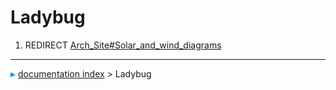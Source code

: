 # Ladybug
1.  REDIRECT [Arch_Site#Solar_and_wind_diagrams](Arch_Site#Solar_and_wind_diagrams.md)



---
![](images/Right_arrow.png) [documentation index](../README.md) > Ladybug
